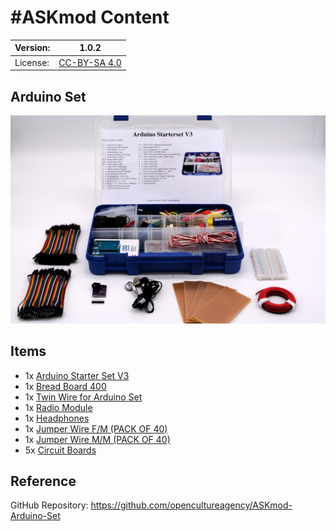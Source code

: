 # #ASKmod Content

| Version: | 1.0.2        |
| -------- | ------------ |
| License: | [CC-BY-SA 4.0](LICENSE.md) |

## Arduino Set

![#ASKmod Arduino Set](images/ASKmod-Arduino-Set.jpg)

## Items

- 1x [Arduino Starter Set V3](https://askotec.openculture.agency/product/arduino-starter-set-v3/)
- 1x [Bread Board 400](https://askotec.openculture.agency/product/bread-board/)
- 1x [Twin Wire for Arduino Set](https://askotec.openculture.agency/product/twin-wires/)
- 1x [Radio Module](https://askotec.openculture.agency/product/radio-set/)
- 1x [Headphones](https://askotec.openculture.agency/product/headphones/)
- 1x [Jumper Wire F/M (PACK OF 40)](https://askotec.openculture.agency/product/jumper-wire-f-m-pack-of-40/)
- 1x [Jumper Wire M/M (PACK OF 40)](https://askotec.openculture.agency/product/jumper-wire-m-m-pack-of-40/)
- 5x [Circuit Boards](https://askotec.openculture.agency/product/circuit-board/)

## Reference

GitHub Repository: https://github.com/opencultureagency/ASKmod-Arduino-Set
